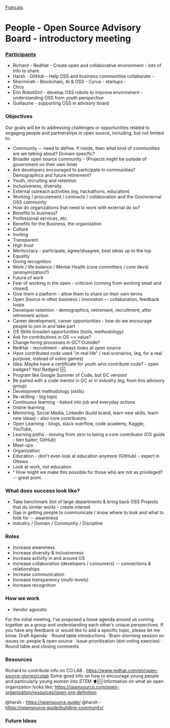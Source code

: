 [Français](https://github.com/canada-ca/OS-Advisory_Conseil-SO/blob/master/fr/Groupe_de_travail_Personnes/2018-05-14%20Proc%C3%A8s-verbal.md#personnes--conseil-consultatif-sur-les-sources-ouvertes--r%C3%A9union-dintroduction)

# People - Open Source Advisory Board - introductory meeting

### [Participants](People.md)
* Richard - RedHat - Create open and collaborative environment - lots of info to share
* Harsh - GitHub - Help OSS and business communities collaborate -
* Shermineh - Blockchain, AI & OSS - Cyrus - startups -
* Chris
* Erin RobotGrrl - develop OSS robots to improve environment - understanding OSS from youth perspective
* Guillaume - supporting OSS in advisory board

### Objectives
Our goals will be to addressing challenges or opportunities related to engaging people and partnerships in open source, including, but not limited to:
* Community -- need to define. If inside, then what kind of communities are we talking about? Domain specific?
* Broader open source community - (Projects might be outside of government on their own time)
* Are developers encouraged to participate in communities? Demographics and future retirement?
* Youth, recruiting and retention
* Inclusiveness, diversity
* External outreach activities (eg, hackathons, education)
* Working / procurement / contracts / collaboration and the Gov/external OSS community
* How do organizations that need to work with external do so?
* Benefits to business?
* Professional services, etc.
* Benefits for the Business, the organization
* Culture
* Inviting
* Transparent
* High trust
* Meritocracy - participate, agree/disagree, best ideas up to the top
* Equality
* Giving recognition
* Work / life balance / Mental Health (core committers / core devs) (anonymization?)
* Future of work
* Fear of working in the open - criticism (coming from working small and closed)
* Give them a platform - allow them to share on their own terms
* Open Source in other business / innovation -- collaboration, feedback loops
* Developer retention - demographics, retirement, recruitment, after retirement action
* Career development, career opportunities - how do we encourage people to join in and take part
* OS Skills broaden opportunities (tools, methodology)
* Ask for contributions in OS == value?
* Change hiring processes in GC? Outside?
* RedHat - recruitment - always looks at open source
* Have contributed code used "in real life" / real scenarios, (eg, for a real purpose, instead of video games)
* Idea: Maybe have a certificate for youth who contribute code? - open badges? Yes! Badges! 🆒
* Program like Google Summer of Code, but GC version!
* Be paired with a code mentor in GC or in industry (eg, from this advisory group)
* Development methodology (skills)
* Re-skilling - big topic
* Continuous learning - baked into job and everyday actions
* Online learning
* Mentoring, Social Media, LinkedIn (build brand, learn new skills, learn new ideas) - also core contributors
* Open Learning - blogs, stack overflow, code academy, Kaggle, YouTube,
* Learning paths - moving from zero to being a core contributor (OS guide - ben balter, GitHub)
* Meet-ups
* Organization
* Education - don't even look at education anymore (GItHub) - expert in Ottawa
* Look at work, not education
* ^ How might we make this possible for those who are not as privileged? -- great point.

### What does success look like?
* Take benchmark (list of large departments & bring back OSS Projects that do similar work) - create interest
* Gap in getting people to communicate / know where to look and what to look for -- awareness
* Industry / Domain / Community / Discipline

### Roles

* Increase awareness
* Increase diversity & inclusiveness
* Increase activity in and around OS
* Increase collaboration (developers / consumers) -- connections & relationships
* Increase communication
* Increase transparency (multi-levels)
* Increase recognition

### How we work
* Vendor agnostic

For the initial meeting, I’ve proposed a loose agenda around us coming together as a group and understanding each other’s unique perspectives. If you have any feedback or would like to add a specific topic, please let me know.
Draft Agenda:
·         Round table introductions
·         Brain-storming session on issues re: people & open source
·         Issue prioritization (dot-voting exercise)
·         Round table and closing comments

### Resources

Richard to contribute info on CO.LAB . https://www.redhat.com/en/open-source-stories/colab
Some good info on how to encourage young people and particularly young women into STEM
⬆️🆒
Information on what an open organization looks like;   https://opensource.com/open-organization/resources/open-org-definition

@harsh -  https://opensource.guide/
@harsh - https://opensource.guide/building-community/

### Future Ideas
